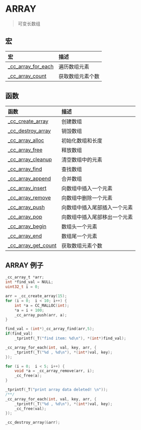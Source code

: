 # ARRAY

> 可变长数组

宏
---------------

| 宏 | 描述  |
| :--------------- |:----------------------- |
| [_cc_array_for_each](#ARRAY) | 遍历数组元素 |
| [_cc_array_count](#ARRAY) | 获取数组元素个数 |

函数
---------------

| 函数 | 描述  |
| :--------------- |:----------------------- |
| [_cc_create_array](#ARRAY) | 创建数组 |
| [_cc_destroy_array](#ARRAY) | 销毁数组 |
| [_cc_array_alloc](#ARRAY) | 初始化数组和长度 |
| [_cc_array_free](#ARRAY) | 释放数组 |
| [_cc_array_cleanup](#ARRAY) | 清空数组中的元素 |
| [_cc_array_find](#ARRAY) | 查找数组 |
| [_cc_array_append](#ARRAY) | 合并数组 |
| [_cc_array_insert](#ARRAY) | 向数组中插入一个元素 |
| [_cc_array_remove](#ARRAY) | 向数组中删除一个元素 |
| [_cc_array_push](#ARRAY) | 向数组中插入尾部插入一个元素 |
| [_cc_array_pop](#ARRAY) | 向数组中插入尾部移出一个元素 |
| [_cc_array_begin](#ARRAY) | 数组头一个元素 |
| [_cc_array_end](#ARRAY) | 数组尾一个元素 |
| [_cc_array_get_count](#ARRAY) | 获取数组元素个数 |


## ARRAY 例子
```c
_cc_array_t *arr;
int *find_val = NULL;
uint32_t i = 0;

arr = _cc_create_array(15);
for (i = 0;  i < 10; i++) {
    int *a = CC_MALLOC(int);
    *a = i + 100;
    _cc_array_push(arr, a);
}

find_val = (int*)_cc_array_find(arr,5);
if(find_val)
    _tprintf(_T("find item: %d\n"), *(int*)find_val);

_cc_array_for_each(int, val, key, arr, {
    _tprintf(_T("%d , %d\n"), *(int*)val, key);
});

for (i = 0;  i < 5; i++) {
    void *a = _cc_array_remove(arr, i);
    _cc_free(a);
}

_tprintf(_T("print array data deleted! \n"));
/**/
_cc_array_for_each(int, val, key, arr, {
    _tprintf(_T("%d , %d\n"), *(int*)val, key);
    _cc_free(val);
});

_cc_destroy_array(&arr);
```